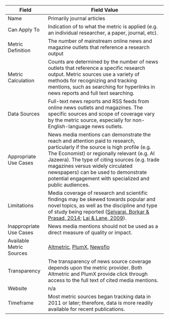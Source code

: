 | Field | Field Value |
|------------------------------|-------------------------------------------------|
| Name | Primarily journal articles
| Can Apply To | Indication of to what the metric is applied (e.g. an individual researcher, a paper, journal, etc).
| Metric Definition | The number of mainstream online news and magazine outlets that reference a research output
| Metric Calculation | Counts are determined by the number of news outlets that reference a specific research output.  Metric sources use a variety of methods for recognizing and tracking mentions, such as searching for hyperlinks in news reports and full text searching.
| Data Sources | Full-text news reports and RSS feeds from online news outlets and magazines.  The specific sources and scope of coverage vary by the metric source, especially for non-English-language news outlets.
| Appropriate Use Cases | News media mentions can demonstrate the reach and attention paid to research, particularly if the source is high profile (e.g. The Economist) or regionally relevant (e.g. Al Jazeera).  The type of citing sources (e.g. trade magazines versus widely circulated newspapers) can be used to demonstrate potential engagement with specialized and public audiences.
| Limitations | Media coverage of research and scientific findings may be skewed towards popular and novel topics, as well as the discipline and type of study being reported ([Selvaraj, Borkar & Prasad, 2014](https://doi.org/10.1371/journal.pone.0085355); [Lai & Lane, 2009](https://doi.org/10.1371/journal.pone.0006103)).
| Inappropriate Use Cases | News media mentions should not be used as a direct measure of quality or impact.
| Available Metric Sources | [Altmetric](http://altmetric.com/), [PlumX](http://plumanalytics.com/), [Newsflo](https://www.elsevier.com/solutions/newsflo)
| Transparency | The transparency of news source coverage depends upon the metric provider.  Both Altmetric and PlumX provide click through access to the full text of cited media mentions.
| Website | n/a
| Timeframe | Most metric sources began tracking data in 2011 or later; therefore, data is more readily available for recent publications.
